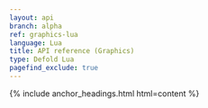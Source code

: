 ```yaml
---
layout: api
branch: alpha
ref: graphics-lua
language: Lua
title: API reference (Graphics)
type: Defold Lua
pagefind_exclude: true
---
```

{% include anchor_headings.html html=content %}